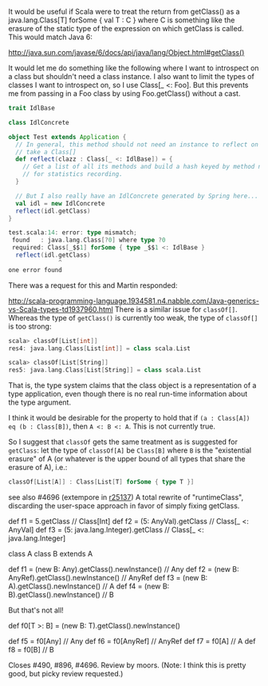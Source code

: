 It would be useful if Scala were to treat the return from getClass() as
a java.lang.Class[T] forSome { val T : C } where C is something like the
erasure of the static type of the expression on which getClass is called.
This would match Java 6:

http://java.sun.com/javase/6/docs/api/java/lang/Object.html#getClass()

It would let me do something like the following where I want to introspect
on a class but shouldn't need a class instance.  I also want to limit the
types of classes I want to introspect on, so I use Class[_ <: Foo].  But
this prevents me from passing in a Foo class by using Foo.getClass()
without a cast.

```scala
trait IdlBase

class IdlConcrete

object Test extends Application {
  // In general, this method should not need an instance to reflect on it, so
  // take a Class[]
  def reflect(clazz : Class[_ <: IdlBase]) = {
    // Get a list of all its methods and build a hash keyed by method name
    // for statistics recording.
  }

  // But I also really have an IdlConcrete generated by Spring here...
  val idl = new IdlConcrete
  reflect(idl.getClass)
}
```

```scala
test.scala:14: error: type mismatch;
 found   : java.lang.Class[?0] where type ?0
 required: Class[_$$1] forSome { type _$$1 <: IdlBase }
  reflect(idl.getClass)
              ^
one error found
```

There was a request for this and Martin responded:

http://scala-programming-language.1934581.n4.nabble.com/Java-generics-vs-Scala-types-td1937960.html
There is a similar issue for `classOf[]`. Whereas the type of `getClass()` is currently too weak, the type of `classOf[]` is too strong:

```scala
scala> classOf[List[int]]
res4: java.lang.Class[List[int]] = class scala.List

scala> classOf[List[String]]
res5: java.lang.Class[List[String]] = class scala.List
```

That is, the type system claims that the class object is a representation of a type application, even though there is no real run-time information about the type argument.

I think it would be desirable for the property to hold that if `(a : Class[A]) eq (b : Class[B])`, then `A <: B <: A`. This is not currently true.

So I suggest that `classOf` gets the same treatment as is suggested for `getClass`: let the type of `classOf[A]` be `Class[B]` where `B` is the "existential erasure" of A (or whatever is the upper bound of all types that share the erasure of A), i.e.:

```scala
classOf[List[A]] : Class[List[T] forSome { type T }]
```
see also #4696
(extempore in [r25137](https://codereview.scala-lang.org/fisheye/changelog/scala-svn?cs=25137)) A total rewrite of "runtimeClass", discarding the user-space
approach in favor of simply fixing getClass.

  def f1 = 5.getClass                       // Class[Int]
  def f2 = (5: AnyVal).getClass             // Class[_ <: AnyVal]
  def f3 = (5: java.lang.Integer).getClass  // Class[_ <: java.lang.Integer]

  class A
  class B extends A

  def f1 = (new B: Any).getClass().newInstance()      // Any
  def f2 = (new B: AnyRef).getClass().newInstance()   // AnyRef
  def f3 = (new B: A).getClass().newInstance()        // A
  def f4 = (new B: B).getClass().newInstance()        // B

But that's not all!

  def f0[T >: B] = (new B: T).getClass().newInstance()

  def f5 = f0[Any]        // Any
  def f6 = f0[AnyRef]     // AnyRef
  def f7 = f0[A]          // A
  def f8 = f0[B]          // B

Closes #490, #896, #4696.  Review by moors.  (Note: I think this is
pretty good, but picky review requested.)
